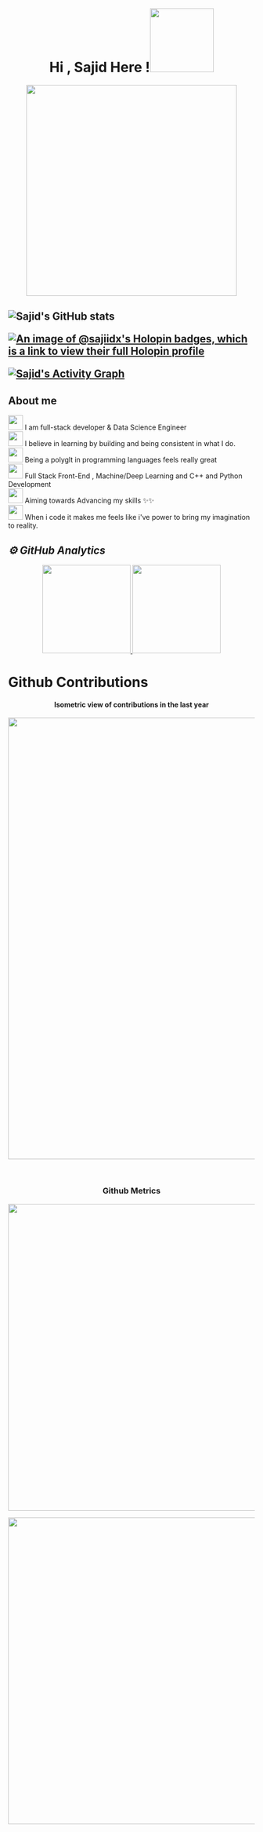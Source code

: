 <h1 align="center">Hi , Sajid Here !<img src="wave.gif" width="130"></h1>

<p align=center>
 <img align='center' src="main.gif" width="430"> 
</p>
<h2> 
 
![Sajid's GitHub stats](https://github-readme-stats.vercel.app/api?username=sajiidx&theme=cobalt&show_icons=true)

[![An image of @sajiidx's Holopin badges, which is a link to view their full Holopin profile](https://holopin.me/sajiidx)](https://holopin.io/@sajiidx)

<a href="https://github.com/sajiidx"><img alt="Sajid's Activity Graph" src="https://activity-graph.herokuapp.com/graph?username=sajiidx&bg_color=0D1117&color=5BCDEC&line=5BCDEC&point=FFFFFF&hide_border=true" /></a>

 ## About me
</p>
<img height="30" src="https://media.giphy.com/media/eKbJSqshfVXbMTdLKN/giphy.gif"> I am full-stack developer & Data Science Engineer<br>
<img height="30" src="https://media.giphy.com/media/eKbJSqshfVXbMTdLKN/giphy.gif"> I believe in learning by building and being consistent in what I do. <br>
<img height="30" src="https://media.giphy.com/media/eKbJSqshfVXbMTdLKN/giphy.gif"> Being a polyglt in programming languages feels really great<br>
<img height="30" src="https://media.giphy.com/media/eKbJSqshfVXbMTdLKN/giphy.gif"> Full Stack Front-End , Machine/Deep Learning and C++ and Python Development<br>
<img height="30" src="https://media.giphy.com/media/eKbJSqshfVXbMTdLKN/giphy.gif"> Aiming towards Advancing my skills ✨✨<br>
<img height="30" src="https://media.giphy.com/media/eKbJSqshfVXbMTdLKN/giphy.gif"> When i code it makes me feels like i've power to bring my imagination to reality.

<br>
<h2><i>⚙️ GitHub Analytics</i></h2>
<p align="center">
<a href="https://github.com/sajiidx">
  <img height="180em" src="https://github-readme-stats.vercel.app/api?username=farhanashrafdev&show_icons=true&theme=algolia&include_all_commits=true&count_private=true"/>
  <img height="180em" src="https://github-readme-stats-eight-theta.vercel.app/api/top-langs/?username=farhanashrafdev&layout=compact&langs_count=8&theme=algolia"/>
</a>
 
<br>

# Github Contributions
<h4 align="center">Isometric view of contributions in the last year</h4>
<p align="center">
	<a href="./profile-3d-contrib/profile-night-green.svg">
		<img width="900em" src="./profile-3d-contrib/profile-night-green.svg">
	</a>
</p>

<br>

<h3 align="center">Github Metrics</h3>
<p align="center">
	<img width="625em" src="https://github.com/sajiidx/sajiidx/blob/master/github-metrics.svg" />
</p>

<p>
     <img style="float:left" width="625em" src="https://github.com/sajiidx/sajiidx/blob/master/metrics.plugin.habits.facts.svg" />
    
</p>

